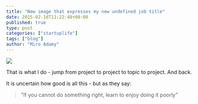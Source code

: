 ```yaml
---
title: "New image that expresses my new undefined job title"
date: 2015-02-16T11:22:48+08:00
published: true
type: post
categories: ["startuplife"]
tags: ["blog"]
author: "Miro Adamy"
---
```


![](/images/grasshopper.png)

That is what I do - jump from project to project to topic to project. And back.

It is uncertain how good is all this - but as they say:

> "If you cannot do something right, learn to enjoy doing it poorly"